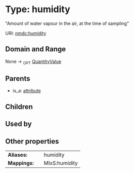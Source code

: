 
# Type: humidity


"Amount of water vapour in the air, at the time of sampling"

URI: [nmdc:humidity](https://microbiomedata/meta/humidity)


## Domain and Range

None ->  <sub>OPT</sub> [QuantityValue](QuantityValue.md)

## Parents

 *  is_a: [attribute](attribute.md)

## Children


## Used by


## Other properties

|  |  |  |
| --- | --- | --- |
| **Aliases:** | | humidity |
| **Mappings:** | | MIxS:humidity |


